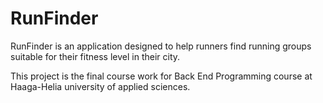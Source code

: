 # RunFinder

RunFinder is an application designed to help runners find running groups suitable for their fitness level in their city.

This project is the final course work for Back End Programming course at Haaga-Helia university of applied sciences.
